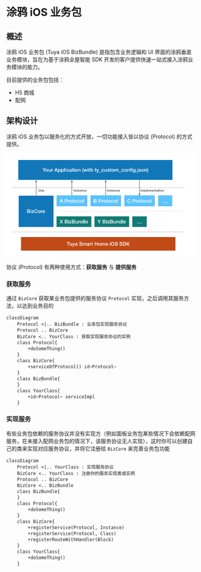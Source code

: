 # 涂鸦 iOS 业务包

## 概述

涂鸦 iOS 业务包 (Tuya iOS BizBundle)  是指包含业务逻辑和 UI 界面的涂鸦垂直业务模块，旨在为基于涂鸦全屋智能 SDK 开发的客户提供快速一站式接入涂鸦业务模块的能力。

目前提供的业务包包括：
- H5 商城
- 配网

## 架构设计

涂鸦 iOS 业务包以服务化的方式开放，一切功能接入皆以协议 (Protocol) 的方式提供。

![架构图](./pages/images/architecture.png)

协议 (Protocol) 有两种使用方式：**获取服务** 与 **提供服务**

### 获取服务

通过 `BizCore` 获取某业务包提供的服务协议 `Protocol` 实现，之后调用其服务方法，以达到业务目的

```mermaid
classDiagram
    Protocol <|.. BizBundle : 业务包实现服务协议
    Protocol .. BizCore
    BizCore <.. YourClass : 获取实现服务协议的实例
    class Protocol{
        +doSomeThing()
    }
    class BizCore{
        +serviceOfProtocol() id~Protocol~
    }
    class BizBundle{
    }
    class YourClass{
        +id~Protocol~ serviceImpl
    }
```

### 实现服务

有些业务包依赖的服务协议并没有实现方（例如面板业务包某些情况下会依赖配网服务，在未接入配网业务包的情况下，该服务协议无人实现），这时你可以创建自己的类来实现对应服务协议，并将它注册给 `BizCore` 来完善业务包功能

```mermaid
classDiagram
    Protocol <|.. YourClass : 实现服务协议
    BizCore <.. YourClass : 注册你的服务实现类或实例
    Protocol .. BizCore
    BizCore <.. BizBundle
    class BizBundle{
    }
    class Protocol{
        +doSomeThing()
    }
    class BizCore{
        +registerService(Protocol, Instance)
        +registerService(Protocol, Class)
        +registerRouteWithHandler(Block)
    }
    class YourClass{
        +doSomeThing()
    }
```









